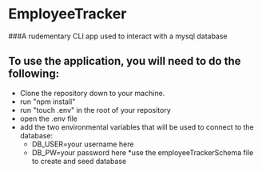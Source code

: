 # EmployeeTracker

###A rudementary CLI app used to interact with a mysql database


## To use the application, you will need to do the following:
* Clone the repository down to your machine.
* run "npm install"
* run "touch .env" in the root of your repository
* open the .env file
* add the two environmental variables that will be used to connect to the database:
    * DB_USER=your username here
    * DB_PW=your password here
*use the employeeTrackerSchema file to create and seed database
